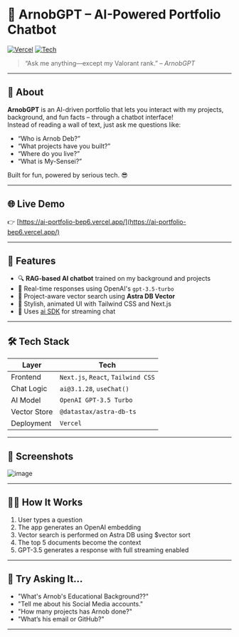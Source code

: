 # 🤖 ArnobGPT – AI-Powered Portfolio Chatbot

[![Vercel](https://img.shields.io/badge/Live-Demo-000?style=for-the-badge&logo=vercel&logoColor=white)](https://ai-portfolio-bep6.vercel.app/)
[![Tech](https://img.shields.io/badge/Built%20With-Next.js%20%7C%20OpenAI%20%7C%20AstraDB-blue?style=for-the-badge)](#)

> “Ask me anything—except my Valorant rank.” – _ArnobGPT_

---

## 🚀 About

**ArnobGPT** is an AI-driven portfolio that lets you interact with my projects, background, and fun facts – through a chatbot interface!  
Instead of reading a wall of text, just ask me questions like:

- “Who is Arnob Deb?”
- “What projects have you built?”
- “Where do you live?”
- “What is My-Sensei?”

Built for fun, powered by serious tech. 😎

---

## 🌐 Live Demo

👉 [https://ai-portfolio-bep6.vercel.app/](https://ai-portfolio-bep6.vercel.app/)

---

## 🧠 Features

- 🔍 **RAG-based AI chatbot** trained on my background and projects
- 💬 Real-time responses using OpenAI's `gpt-3.5-turbo`
- 📁 Project-aware vector search using **Astra DB Vector**
- 🎨 Stylish, animated UI with Tailwind CSS and Next.js
- 🤖 Uses [ai SDK](https://ai-sdk.dev/) for streaming chat

---

## 🛠️ Tech Stack

| Layer         | Tech                                 |
|--------------|--------------------------------------|
| Frontend      | `Next.js`, `React`, `Tailwind CSS`   |
| Chat Logic    | `ai@3.1.28`, `useChat()`              |
| AI Model      | `OpenAI GPT-3.5 Turbo`               |
| Vector Store  | `@datastax/astra-db-ts`              |
| Deployment    | `Vercel`                             |

---

## 📸 Screenshots

![image](https://github.com/user-attachments/assets/df6838a5-9d8f-4a0c-a0e8-5c20433e3958)

---

## 🧑‍💻 How It Works

1. User types a question
2. The app generates an OpenAI embedding
3. Vector search is performed on Astra DB using $vector sort
4. The top 5 documents become the context
5. GPT-3.5 generates a response with full streaming enabled

---

## 🧪 Try Asking It…

- "What's Arnob's Educational Background??"
- "Tell me about his Social Media accounts."
- "How many projects has Arnob done?"
- "What’s his email or GitHub?"

---


